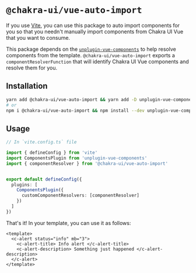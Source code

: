 # `@chakra-ui/vue-auto-import`

If you use [Vite](https://vitejs.org), you can use this package to auto import components for you so that you needn't manually import components from Chakra UI Vue that you want to consume.


This package depends on the [`unplugin-vue-components`]() to help resolve components from the template. `@chakra-ui/vue-auto-import` exports a `componentResolverFunction` that will identify Chakra UI Vue components and resolve them for you.

## Installation

```sh
yarn add @chakra-ui/vue-auto-import && yarn add -D unplugin-vue-components
# or
npm i @chakra-ui/vue-auto-import && npm install --dev unplugin-vue-components
```

## Usage
```ts
// In `vite.config.ts` file

import { defineConfig } from 'vite'
import ComponentsPlugin from 'unplugin-vue-components'
import { componentResolver } from '@chakra-ui/vue-auto-import'


export default defineConfig({
  plugins: [
    ComponentsPlugin({
      customComponentResolvers: [componentResolver]
    })
  ]
})
```

That's it! In your template, you can use it as follows:
```vue
<template>
  <c-alert status="info" mb="3">
    <c-alert-title> Info alert </c-alert-title>
    <c-alert-description> Something just happened </c-alert-description>
  </c-alert>
</template>
```